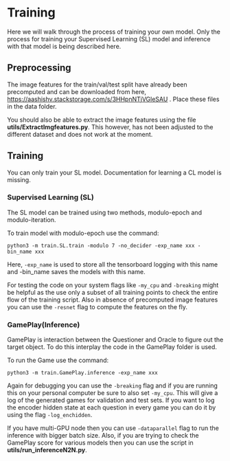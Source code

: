 # Training
Here we will walk through the process of training your own model. Only the process for training your Supervised Learning (SL) model and inference with that model is being described here.

## Preprocessing
The image features for the train/val/test split have already been precomputed and can be downloaded from here, https://aashishv.stackstorage.com/s/3HHpnNTjVGleSAU . Place these files in the data folder.


You should also be able to extract the image features using the file **utils/ExtractImgfeatures.py**. This however, has not been adjusted to the different dataset and does not work at the moment.

## Training
You can only train your SL model. Documentation for learning a CL model is missing.

### Supervised Learning (SL)
The SL model can be trained using two methods, modulo-epoch and modulo-iteration.

To train model with modulo-epoch use the command:

`python3 -m train.SL.train -modulo 7 -no_decider -exp_name xxx -bin_name xxx`


Here, `-exp_name` is used to store all the tensorboard logging with this name and -bin_name saves the models with this name.

For testing the code on your system flags like `-my_cpu` and `-breaking` might be helpful as the use only a subset of all training points to check the entire flow of the training script. Also in absence of precomputed image features you can use the `-resnet` flag to compute the features on the fly.


### GamePlay(Inference)
GamePlay is interaction between the Questioner and Oracle to figure out the target object. To do this interplay the code in the GamePlay folder is used. 

To run the Game use the command:

`python3 -m train.GamePlay.inference -exp_name xxx`

Again for debugging you can use the `-breaking` flag and if you are running this on your personal computer be sure to also set `-my_cpu`. This will give a log of the generated games for validation and test sets. If you want to log the encoder hidden state at each question in every game you can do it by using the flag `-log_enchidden`.

If you have multi-GPU node then you can use `-dataparallel` flag to run the inference with bigger batch size. 
Also, if you are trying to check the GamePlay score for various models then you can use the script in **utils/run_inferenceN2N.py**.
